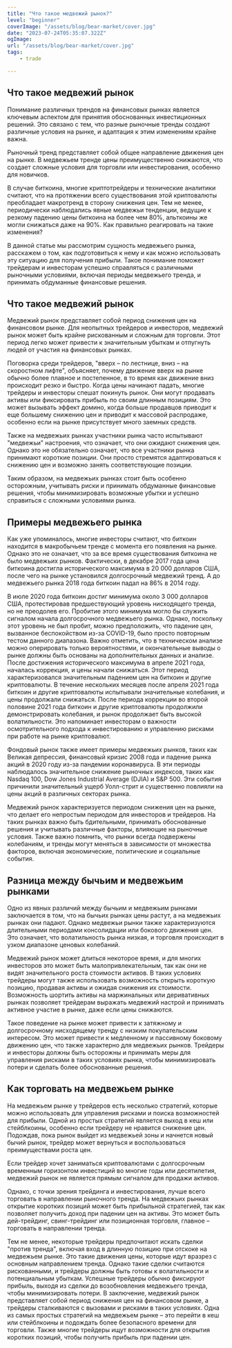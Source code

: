 ```yaml
---
title: "Что такое медвежий рынок?"
level: "beginner"
coverImage: "/assets/blog/bear-market/cover.jpg"
date: "2023-07-24T05:35:07.322Z"
ogImage:
url: "/assets/blog/bear-market/cover.jpg"
tags:
    - trade

---
```


## Что такое медвежий рынок

Понимание различных трендов на финансовых рынках является ключевым аспектом для принятия обоснованных инвестиционных решений. Это связано с тем, что разные рыночные тренды создают различные условия на рынке, и адаптация к этим изменениям крайне важна.

Рыночный тренд представляет собой общее направление движения цен на рынке. В медвежьем тренде цены преимущественно снижаются, что создает сложные условия для торговли или инвестирования, особенно для новичков.

В случае биткоина, многие криптотрейдеры и технические аналитики считают, что на протяжении всего существования этой криптовалюты преобладает макротренд в сторону снижения цен. Тем не менее, периодически наблюдались явные медвежьи тенденции, ведущие к резкому падению цены биткоина на более чем 80%, альткоины же могли снижаться даже на 90%. Как правильно реагировать на такие изменения?

В данной статье мы рассмотрим сущность медвежьего рынка, расскажем о том, как подготовиться к нему и как можно использовать эту ситуацию для получения прибыли. Такое понимание поможет трейдерам и инвесторам успешно справляться с различными рыночными условиями, включая периоды медвежьего тренда, и принимать обдуманные финансовые решения.

## Что такое медвежий рынок
Медвежий рынок представляет собой период снижения цен на финансовом рынке. Для неопытных трейдеров и инвесторов, медвежий рынок может быть крайне рискованным и сложным для торговли. Этот период легко может привести к значительным убыткам и отпугнуть людей от участия на финансовых рынках.

Поговорка среди трейдеров, "вверх – по лестнице, вниз – на скоростном лифте", объясняет, почему движение вверх на рынке обычно более плавное и постепенное, в то время как движение вниз происходит резко и быстро. Когда цены начинают падать, многие трейдеры и инвесторы спешат покинуть рынок. Они могут продавать активы или фиксировать прибыль по своим длинным позициям. Это может вызывать эффект домино, когда больше продавцов приводит к еще большему снижению цен и приводит к массовой распродаже, особенно если на рынке присутствует много заемных средств.

Также на медвежьих рынках участники рынка часто испытывают "медвежьи" настроения, что означает, что они ожидают снижения цен. Однако это не обязательно означает, что все участники рынка принимают короткие позиции. Они просто стремятся адаптироваться к снижению цен и возможно занять соответствующие позиции.

Таким образом, на медвежьих рынках стоит быть особенно осторожным, учитывать риски и принимать обдуманные финансовые решения, чтобы минимизировать возможные убытки и успешно справиться с сложными условиями рынка.

## Примеры медвежьего рынка
Как уже упоминалось, многие инвесторы считают, что биткоин находится в макробычьем тренде с момента его появления на рынке. Однако это не означает, что за все время существования биткоина не было медвежьих рынков. Фактически, в декабре 2017 года цена биткоина достигла исторического максимума в 20 000 долларов США, после чего на рынке установился долгосрочный медвежий тренд.
А до медвежьего рынка 2018 года биткоин падал на 86% в 2014 году.
  
В июле 2020 года биткоин достиг минимума около 3 000 долларов США, протестировав предшествующий уровень нисходящего тренда, но не преодолев его. Пробитие этого минимума могло бы служить сигналом начала долгосрочного медвежьего рынка. Однако, поскольку этот уровень не был пробит, можно предположить, что падение цен, вызванное беспокойством из-за COVID-19, было просто повторным тестом данного диапазона. Важно отметить, что в техническом анализе можно оперировать только вероятностями, и окончательные выводы о рынке должны быть основаны на дополнительных данных и анализе.
После достижения исторического максимума в апреле 2021 года, началась коррекция, и цены начали снижаться. Этот период характеризовался значительным падением цен на биткоин и другие криптовалюты. В течение нескольких месяцев после апреля 2021 года биткоин и другие криптовалюты испытывали значительные колебания, и цены продолжали снижаться.
После периода коррекции во второй половине 2021 года биткоин и другие криптовалюты продолжили демонстрировать колебания, и рынок продолжает быть высокой волатильности. Это напоминает инвесторам о важности осмотрительного подхода к инвестированию и управлению рисками при работе на рынке криптовалют.

Фондовый рынок также имеет примеры медвежьих рынков, таких как Великая депрессия, финансовый кризис 2008 года и падение рынка акций в 2020 году из-за пандемии коронавируса. В эти периоды наблюдалось значительное снижение рыночных индексов, таких как Nasdaq 100, Dow Jones Industrial Average (DJIA) и S&P 500. Эти события причинили значительный ущерб Уолл-стрит и существенно повлияли на цены акций в различных секторах рынка.

Медвежий рынок характеризуется периодом снижения цен на рынке, что делает его непростым периодом для инвесторов и трейдеров. На таких рынках важно быть бдительными, принимать обоснованные решения и учитывать различные факторы, влияющие на рыночные условия. Также важно помнить, что рынки всегда подвержены колебаниям, и тренды могут меняться в зависимости от множества факторов, включая экономические, политические и социальные события.

## Разница между бычьим и медвежьим рынками
 Одно из явных различий между бычьим и медвежьим рынками заключается в том, что на бычьих рынках цены растут, а на медвежьих рынках они падают. Однако медвежьи рынки также характеризуются длительными периодами консолидации или бокового движения цен. Это означает, что волатильность рынка низкая, и торговля происходит в узком диапазоне ценовых колебаний.

Медвежий рынок может длиться некоторое время, и для многих инвесторов это может быть малопривлекательным, так как они не видят значительного роста стоимости активов. В таких условиях трейдеры могут также использовать возможность открыть короткую позицию, продавая активы и ожидая снижения их стоимости. Возможность шортить активы на маржинальных или деривативных рынках позволяет трейдерам выражать медвежий настрой и принимать активное участие в рынке, даже если цены снижаются.

Такое поведение на рынке может привести к затяжному и долгосрочному нисходящему тренду с низким покупательским интересом. Это может привести к медленному и пассивному боковому движению цен, что также характерно для медвежьих рынков. Трейдеры и инвесторы должны быть осторожны и принимать меры для управления рисками в таких условиях рынка, чтобы минимизировать потери и сделать более обоснованные решения.

## Как торговать на медвежьем рынке
  
На медвежьем рынке у трейдеров есть несколько стратегий, которые можно использовать для управления рисками и поиска возможностей для прибыли. Одной из простых стратегий является выход в кеш или стейблкоины, особенно если трейдеру не нравится снижение цен. Подождав, пока рынок выйдет из медвежьей зоны и начнется новый бычий рынок, трейдер может вернуться и воспользоваться преимуществами роста цен.

Если трейдер хочет заниматься криптовалютами с долгосрочным временным горизонтом инвестиций во многие годы или десятилетия, медвежий рынок не является прямым сигналом для продажи активов.

Однако, с точки зрения трейдинга и инвестирования, лучше всего торговать в направлении рыночного тренда. На медвежьих рынках открытие коротких позиций может быть прибыльной стратегией, так как позволяет получить доход при падении цен на активы. Это может быть дей-трейдинг, свинг-трейдинг или позиционная торговля, главное – торговать в направлении тренда.

Тем не менее, некоторые трейдеры предпочитают искать сделки "против тренда", включая вход в длинную позицию при отскоке на медвежьем рынке. Это такие движения цены, которые идут вразрез с основным направлением тренда. Однако такие сделки считаются рискованными, и трейдеры должны быть готовы к волатильности и потенциальным убыткам. Успешные трейдеры обычно фиксируют прибыль, выходя из сделки до возобновления медвежьего тренда, чтобы минимизировать потери.
В заключение, медвежий рынок представляет собой период снижения цен на финансовом рынке, а трейдеры сталкиваются с вызовами и рисками в таких условиях. Одна из самых простых стратегий на медвежьем рынке – это перейти в кеш или стейблкоины и подождать более безопасного времени для торговли. Также многие трейдеры ищут возможности для открытия коротких позиций, чтобы получить прибыль при падении цен.